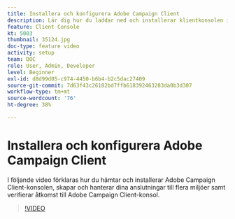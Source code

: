 ```yaml
---
title: Installera och konfigurera Adobe Campaign Client
description: Lär dig hur du laddar ned och installerar klientkonsolen i Adobe Campaign, skapar och hanterar anslutningar till flera miljöer samt verifierar åtkomst till klientkonsolen i Adobe Campaign.
feature: Client Console
kt: 5003
thumbnail: 35124.jpg
doc-type: feature video
activity: setup
team: DOC
role: User, Admin, Developer
level: Beginner
exl-id: d8d99d05-c974-4450-b6b4-b2c5dac27409
source-git-commit: 7d63f43c26182bd7ffb618392463283da0b3d307
workflow-type: tm+mt
source-wordcount: '76'
ht-degree: 38%

---
```


# Installera och konfigurera Adobe Campaign Client

I följande video förklaras hur du hämtar och installerar Adobe Campaign Client-konsolen, skapar och hanterar dina anslutningar till flera miljöer samt verifierar åtkomst till Adobe Campaign Client-konsol.

>[!VIDEO](https://video.tv.adobe.com/v/35124?quality=12)
